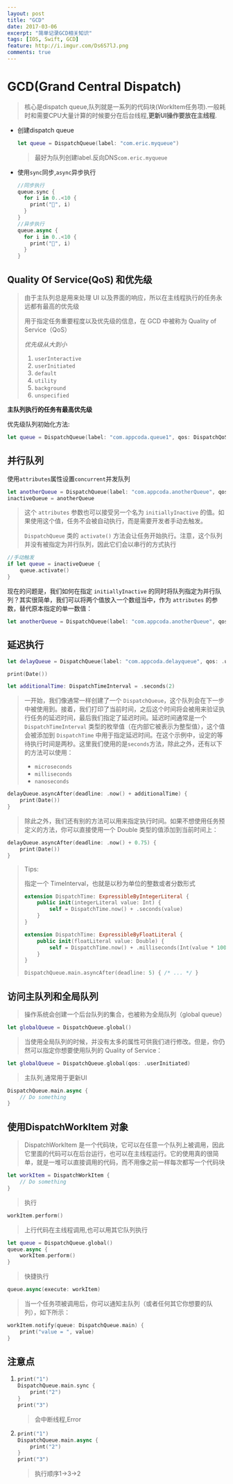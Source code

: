```yaml
---
layout: post
title: "GCD"
date: 2017-03-06
excerpt: "简单记录GCD相关知识"
tags: [IOS, Swift, GCD]
feature: http://i.imgur.com/Ds6S7lJ.png
comments: true
---
```

# GCD(Grand Central Dispatch)

> 核心是dispatch queue,队列就是一系列的代码块(WorkItem任务项).一般耗时和需要CPU大量计算的时候要分在后台线程,**更新UI操作要放在主线程**.

- 创建dispatch queue

  ```swift
  let queue = DispatchQueue(label: "com.eric.myqueue")
  ```

  > 最好为队列创建label.反向DNS`com.eric.myqueue`

- 使用`sync`同步,`async`异步执行

  ```swift
  //同步执行
  queue.sync {
    for i in 0..<10 {
      print("🔴", i)
    }
  }
  //异步执行
  queue.async {
    for i in 0..<10 {
      print("🔴", i)
    }
  }
  ```

## Quality Of Service(QoS) 和优先级

> 由于主队列总是用来处理 UI 以及界面的响应，所以在主线程执行的任务永远都有最高的优先级
>
> 用于指定任务重要程度以及优先级的信息，在 GCD 中被称为 Quality of Service（QoS）
>
> *优先级从大到小*
>
> 1. `userInteractive`
> 2. `userInitiated`
> 3. `default`
> 4. `utility`
> 5. `background`
> 6. `unspecified`

**主队列执行的任务有最高优先级**

优先级队列初始化方法:

```swift
let queue = DispatchQueue(label: "com.appcoda.queue1", qos: DispatchQoS.userInitiated)
```

## 并行队列

使用`attributes`属性设置`concurrent`并发队列

```swift
let anotherQueue = DispatchQueue(label: "com.appcoda.anotherQueue", qos: .utility, attributes: .concurrent)
inactiveQueue = anotherQueue
```

> 这个 `attributes` 参数也可以接受另一个名为 `initiallyInactive` 的值。如果使用这个值，任务不会被自动执行，而是需要开发者手动去触发。
>
> `DispatchQueue` 类的 `activate()` 方法会让任务开始执行。注意，这个队列并没有被指定为并行队列，因此它们会以串行的方式执行

```swift
//手动触发
if let queue = inactiveQueue {
    queue.activate()
}
```

现在的问题是，我们如何在指定 `initiallyInactive` 的同时将队列指定为并行队列？其实很简单，我们可以将两个值放入一个数组当中，作为 `attributes` 的参数，替代原本指定的单一数值：

```swift
let anotherQueue = DispatchQueue(label: "com.appcoda.anotherQueue", qos: .userInitiated, attributes: [.concurrent, .initiallyInactive])
```

## 延迟执行

```swift
let delayQueue = DispatchQueue(label: "com.appcoda.delayqueue", qos: .userInitiated)

print(Date())

let additionalTime: DispatchTimeInterval = .seconds(2)
```

> 一开始，我们像通常一样创建了一个 `DispatchQueue`，这个队列会在下一步中被使用到。接着，我们打印了当前时间，之后这个时间将会被用来验证执行任务的延迟时间，最后我们指定了延迟时间。延迟时间通常是一个 `DispatchTimeInterval` 类型的枚举值（在内部它被表示为整型值），这个值会被添加到 `DispatchTime` 中用于指定延迟时间。在这个示例中，设定的等待执行时间是两秒。这里我们使用的是` seconds `方法，除此之外，还有以下的方法可以使用：
>
> - `microseconds`
> - `milliseconds`
> - `nanoseconds`

```swift
delayQueue.asyncAfter(deadline: .now() + additionalTime) {
    print(Date())
}
```

> 除此之外，我们还有别的方法可以用来指定执行时间。如果不想使用任务预定义的方法，你可以直接使用一个 Double 类型的值添加到当前时间上：

```swift
delayQueue.asyncAfter(deadline: .now() + 0.75) {
    print(Date())
}
```

> Tips:
>
> 指定一个 TimeInterval，也就是以秒为单位的整数或者分数形式
>
> ```swift
> extension DispatchTime: ExpressibleByIntegerLiteral {
>     public init(integerLiteral value: Int) {
>         self = DispatchTime.now() + .seconds(value)
>     }
> }
>
> extension DispatchTime: ExpressibleByFloatLiteral {
>     public init(floatLiteral value: Double) {
>         self = DispatchTime.now() + .milliseconds(Int(value * 1000))
>     }
> }
> ```
>
> ```swift
> DispatchQueue.main.asyncAfter(deadline: 5) { /* ... */ }
> ```
>
>

## 访问主队列和全局队列

> 操作系统会创建一个后台队列的集合，也被称为全局队列（global queue）

```swift
let globalQueue = DispatchQueue.global()
```

> 当使用全局队列的时候，并没有太多的属性可供我们进行修改。但是，你仍然可以指定你想要使用队列的 Quality of Service：

```swift
let globalQueue = DispatchQueue.global(qos: .userInitiated)
```

> 主队列,通常用于更新UI

```swift
DispatchQueue.main.async {
    // Do something
}
```

## 使用DispatchWorkItem 对象

> DispatchWorkItem 是一个代码块，它可以在任意一个队列上被调用，因此它里面的代码可以在后台运行，也可以在主线程运行。它的使用真的很简单，就是一堆可以直接调用的代码，而不用像之前一样每次都写一个代码块

```swift
let workItem = DispatchWorkItem {
    // Do something
}
```

> 执行

```swift
workItem.perform()
```

> 上行代码在主线程调用,也可以用其它队列执行

```swift
let queue = DispatchQueue.global()
queue.async {
    workItem.perform()
}
```

> 快捷执行

```swift
queue.async(execute: workItem)
```

> 当一个任务项被调用后，你可以通知主队列（或者任何其它你想要的队列），如下所示：

```swift
workItem.notify(queue: DispatchQueue.main) {
    print("value = ", value)
}
```

## 注意点

1. ```swift
   print("1")
   DispatchQueue.main.sync {
       print("2")
   }
   print("3")
   ```

   > 会中断线程,Error

2. ```swift
   print("1")
   DispatchQueue.main.async {
       print("2")
   }
   print("3")
   ```

   > 执行顺序1->3->2
